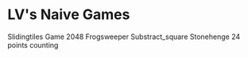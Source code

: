 # LV's Naive Games
Slidingtiles
Game 2048
Frogsweeper
Substract_square
Stonehenge
24 points counting
